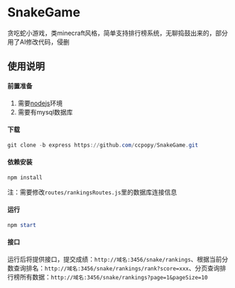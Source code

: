 # SnakeGame
贪吃蛇小游戏，类minecraft风格，简单支持排行榜系统，无聊捣鼓出来的，部分用了AI修改代码，侵删

## 使用说明
#### 前置准备
1. 需要[nodejs](https://nodejs.org/zh-cn/download)环境
2. 需要有mysql数据库
#### 下载
```powershell
git clone -b express https://github.com/ccpopy/SnakeGame.git
```
#### 依赖安装
```powershell
npm install
```
注：需要修改`routes/rankingsRoutes.js`里的数据库连接信息
#### 运行
```powershell
npm start
```
#### 接口
运行后将提供接口，提交成绩：`http://域名:3456/snake/rankings`、根据当前分数查询排名：`http://域名:3456/snake/rankings/rank?score=xxx`、分页查询排行榜所有数据：`http://域名:3456/snake/rankings?page=1&pageSize=10`
